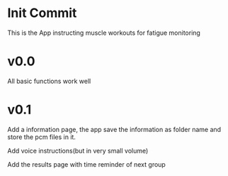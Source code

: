 # Init Commit
This is the App instructing muscle workouts for fatigue monitoring

# v0.0
All basic functions work well

# v0.1
Add a information page, the app save the information as folder name and store the pcm files in it.

Add voice instructions(but in very small volume)

Add the results page with time reminder of next group
